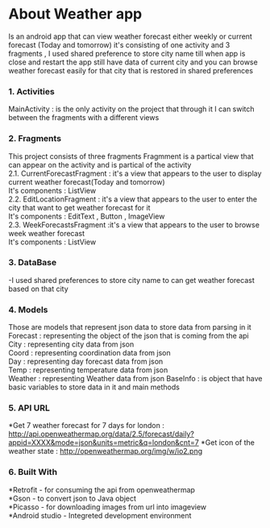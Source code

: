 # About Weather app                                                                                                                             
Is an android app that can view weather forecast either weekly or current forecast (Today and tomorrow)
it's consisting of one activity and 3 fragments , I used  shared preference to store city name till when app is close and restart the app still have data of current city and you can browse weather forecast easily for that city that is restored in shared preferences
### 1. Activities
MainActivity : is the only activity on the project that through it I can switch between the fragments with a different views
### 2. Fragments
This project consists of three fragments 
Fragmment is a partical view that can appear on the activity and is partical of the activity                                               
  2.1. CurrentForecastFragment : it's a view that appears to the user to display current weather forecast(Today and tomorrow)             
  It's components : ListView                                                                                                               
  2.2. EditLocationFragment : it's a view that appears to the user to enter the city that want to get weather forecast for it             
  It's components : EditText , Button , ImageView                                                                                         
  2.3. WeekForecastsFragment :it's a view that appears to the user to browse week weather forecast                                         
  It's components : ListView                                                                                                            

### 3. DataBase                                                                                                                         
-I used shared preferences to store city name to can get weather forecast based on that city

### 4. Models                                                                                                                           
Those are models that represent json data to store data from parsing in it
Forecast : representing the object of the json that is coming from the api  
City : representing city data from json                                                                                                         
Coord : representing coordination data from json                                                                                               
Day : representing day forecast data from json                                                                                                  
Temp : representing temperature data from json                                                                                                  
Weather : representing Weather data from json                                                                                                   BaseInfo : is object that have basic variables to store data in it and main methods                                                             

### 5. API URL
*Get 7 weather forecast for 7 days for london : http://api.openweathermap.org/data/2.5/forecast/daily?appid=XXXX&mode=json&units=metric&q=london&cnt=7
*Get icon of the weather state : http://openweathermap.org/img/w/io2.png
### 6. Built With
                                                                                                                     
*Retrofit - for consuming the api from openweathermap                                
*Gson - to convert json to Java object                                                                                                          
*Picasso - for downloading images from url into imageview                                                                                       
*Android studio  - Integreted development environment                                                                                                              